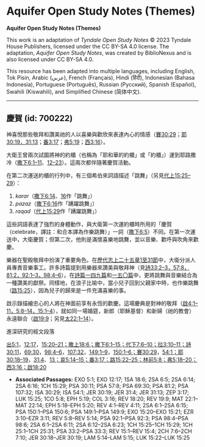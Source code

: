 # Aquifer Open Study Notes (Themes)

**Aquifer Open Study Notes (Themes)**

This work is an adaptation of *Tyndale Open Study Notes* © 2023 Tyndale House Publishers, licensed under the CC BY\-SA 4\.0 license. The adaptation, *Aquifer Open Study Notes*, was created by BiblioNexus and is also licensed under CC BY\-SA 4\.0\.

This resource has been adapted into multiple languages, including English, Tok Pisin, Arabic (عربي), French (Français), Hindi (हिंदी), Indonesian (Bahasa Indonesia), Portuguese (Português), Russian (Русский), Spanish (Español), Swahili (Kiswahili), and Simplified Chinese (简体中文).



--------------------------------

## 慶賀 (id: 700222)

神喜悅那些敬拜和讚美祂的人以喜樂與歡欣來表達內心的情感（[賽30:29](https://ref.ly/Isa30:29)；[耶30:19，](https://ref.ly/Jer30:19)[31:13](https://ref.ly/Jer31:13)；[番3:17](https://ref.ly/Zeph3:17)；[弗5:19](https://ref.ly/Eph5:19)；[西3:16](https://ref.ly/Col3:16)）。

大衛王曾兩次試圖將神的約櫃（也稱為「耶和華的約櫃」或「約櫃」）運到耶路撒冷（[撒下6:1–11](https://ref.ly/2Sam6:1-2Sam6:11)、[12–23](https://ref.ly/2Sam6:12-2Sam6:23)）。這兩次都伴隨著慶賀活動。

在第二次運送約櫃的行列中，有三個希伯來詞語描述「跳舞」（另見[代上15:25–29](https://ref.ly/1Chr15:25-1Chr15:29)）：

1. *karar*（[撒下6:14](https://ref.ly/2Sam6:14)、[16](https://ref.ly/2Sam6:16)作「跳舞」）
2. *pazaz*（[撒下6:16](https://ref.ly/2Sam6:16)作「踴躍跳舞」）
3. *raqad*（[代上15:29](https://ref.ly/1Chr15:29)作「踴躍跳舞」）

這些詞語表達了強烈的身體動作，與大衛第一次運約櫃時所用的「慶賀（celebrate，譯註：和合本譯為作樂跳舞）」一詞（[撒下6:5](https://ref.ly/2Sam6:5)）不同。在第一次運送中，大衛慶賀；但第二次，他則是滿懷喜樂地跳舞，並以音樂、歡呼與吹角來歡慶。

樂器在聖殿敬拜中扮演了重要角色。在[歷代志上二十五章1至31節](https://ref.ly/1Chr25:1-1Chr25:31)中，大衛分派人員專責音樂事工。許多詩篇提到用樂器來讚美與敬拜神（見[詩33:2–3，](https://ref.ly/Ps33:2-Ps33:3)[57:8，](https://ref.ly/Ps57:8)[81:2，](https://ref.ly/Ps81:2)[92:1–3，](https://ref.ly/Ps92:1-Ps92:3)[98:4–6](https://ref.ly/Ps98:4-Ps98:6)）。在[詩篇一四九篇](https://ref.ly/Ps149:1-Ps149:9)和[一五〇篇](https://ref.ly/Ps150:1-Ps150:6)中，更將跳舞與音樂結合為一種讚美的獻祭。同樣地，在浪子比喻中，當小兒子回到父親家中時，也作樂跳舞（[路15:25](https://ref.ly/Luke15:25)），因為兒子的歸來是一件充滿喜樂的事。

啟示錄描繪忠心的人將在神面前享有永恆的歡慶。這場慶典是對神的敬拜（[啟4:1–11，](https://ref.ly/Rev4:1-Rev4:11)[5:8–14，](https://ref.ly/Rev5:8-Rev5:14)[15:1–4](https://ref.ly/Rev15:1-Rev15:4)），就如同一場婚筵，新郎（耶穌基督）和新婦（祂的教會）永遠聯合（[啟19:9](https://ref.ly/Rev19:9)；另見[太22:1–14](https://ref.ly/Matt22:1-Matt22:14)）。

進深研究的經文段落

[出5:1](https://ref.ly/Exod5:1)，[12:17](https://ref.ly/Exod12:17)，[15:20–21；](https://ref.ly/Exod15:20-Exod15:21)[撒上18:6；](https://ref.ly/1Sam18:6)[撒下6:1–15；](https://ref.ly/2Sam6:1-2Sam6:15)[代下7:6–10；](https://ref.ly/2Chr7:6-2Chr7:10)[拉3:10–11；](https://ref.ly/Ezra3:10-Ezra3:11)[詩30:11](https://ref.ly/Ps30:11)，[69:30](https://ref.ly/Ps69:30)，[98:4–6](https://ref.ly/Ps98:4-Ps98:6)，[107:32](https://ref.ly/Ps107:32)，[149:1–9](https://ref.ly/Ps149:1-Ps149:9)，[150:1–6；](https://ref.ly/Ps150:1-Ps150:6)[賽30:29](https://ref.ly/Isa30:29)，[54:1；](https://ref.ly/Isa54:1)[耶30:18–19](https://ref.ly/Jer30:18-Jer30:19)，[31:4](https://ref.ly/Jer31:4)、[13；](https://ref.ly/Jer31:13)[哀5:14–15；](https://ref.ly/Lam5:14-Lam5:15)[番3:17；](https://ref.ly/Zeph3:17)[路15:22–25；](https://ref.ly/Luke15:22-Luke15:25)[林前5:8；](https://ref.ly/1Cor5:8)[弗5:18–20；](https://ref.ly/Eph5:18-Eph5:20)[西3:16；](https://ref.ly/Col3:16)[啟18:20](https://ref.ly/Rev18:20)

* **Associated Passages:** EXO 5:1; EXO 12:17; 1SA 18:6; 2SA 6:5; 2SA 6:14; 2SA 6:16; 1CH 15:29; PSA 30:11; PSA 57:8; PSA 69:30; PSA 81:2; PSA 107:32; ISA 30:29; ISA 54:1; JER 30:19; JER 31:4; JER 31:13; ZEP 3:17; LUK 15:25; 1CO 5:8; EPH 5:19; COL 3:16; REV 18:20; REV 19:9; MAT 22:1–MAT 22:14; EPH 5:18–EPH 5:20; REV 4:1–REV 4:11; 2SA 6:1–2SA 6:15; PSA 150:1–PSA 150:6; PSA 149:1–PSA 149:9; EXO 15:20–EXO 15:21; EZR 3:10–EZR 3:11; REV 5:8–REV 5:14; PSA 92:1–PSA 92:3; PSA 98:4–PSA 98:6; 2SA 6:1–2SA 6:11; 2SA 6:12–2SA 6:23; 1CH 15:25–1CH 15:29; 1CH 25:1–1CH 25:31; PSA 33:2–PSA 33:3; REV 15:1–REV 15:4; 2CH 7:6–2CH 7:10; JER 30:18–JER 30:19; LAM 5:14–LAM 5:15; LUK 15:22–LUK 15:25

